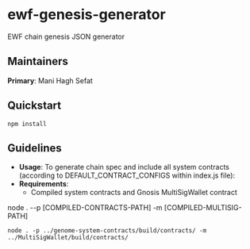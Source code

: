 # ewf-genesis-generator
EWF chain genesis JSON generator

## Maintainers
**Primary**: Mani Hagh Sefat

## Quickstart
```
npm install
```

## Guidelines

- **Usage**:
   To generate chain spec and include all system contracts (according to DEFAULT_CONTRACT_CONFIGS within index.js file):
- **Requirements**:
   - Compiled system contracts and Gnosis MultiSigWallet contract

node . --p [COMPILED-CONTRACTS-PATH] -m [COMPILED-MULTISIG-PATH]
```
node . -p ../genome-system-contracts/build/contracts/ -m ../MultiSigWallet/build/contracts/
```
